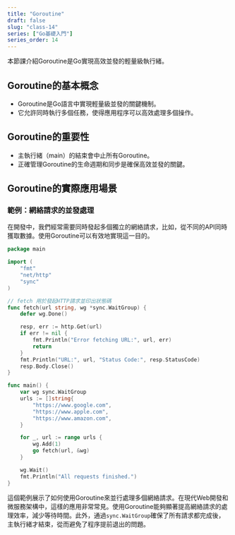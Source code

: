 ```yaml
---
title: "Goroutine"
draft: false
slug: "class-14"
series: ["Go基礎入門"]
series_order: 14
---
```

本節課介紹Goroutine是Go實現高效並發的輕量級執行緒。

## Goroutine的基本概念
- Goroutine是Go語言中實現輕量級並發的關鍵機制。
- 它允許同時執行多個任務，使得應用程序可以高效處理多個操作。

## Goroutine的重要性
- 主執行緒（main）的結束會中止所有Goroutine。
- 正確管理Goroutine的生命週期和同步是確保高效並發的關鍵。

## Goroutine的實際應用場景

### 範例：網絡請求的並發處理
在開發中，我們經常需要同時發起多個獨立的網絡請求，比如，從不同的API同時獲取數據。使用Goroutine可以有效地實現這一目的。

```go
package main

import (
    "fmt"
    "net/http"
    "sync"
)

// fetch 用於發起HTTP請求並印出狀態碼
func fetch(url string, wg *sync.WaitGroup) {
    defer wg.Done()

    resp, err := http.Get(url)
    if err != nil {
        fmt.Println("Error fetching URL:", url, err)
        return
    }
    fmt.Println("URL:", url, "Status Code:", resp.StatusCode)
    resp.Body.Close()
}

func main() {
    var wg sync.WaitGroup
    urls := []string{
        "https://www.google.com",
        "https://www.apple.com",
        "https://www.amazon.com",
    }

    for _, url := range urls {
        wg.Add(1)
        go fetch(url, &wg)
    }

    wg.Wait()
    fmt.Println("All requests finished.")
}
```
這個範例展示了如何使用Goroutine來並行處理多個網絡請求。在現代Web開發和微服務架構中，這樣的應用非常常見。使用Goroutine能夠顯著提高網絡請求的處理效率，減少等待時間。此外，通過`sync.WaitGroup`確保了所有請求都完成後，主執行緒才結束，從而避免了程序提前退出的問題。